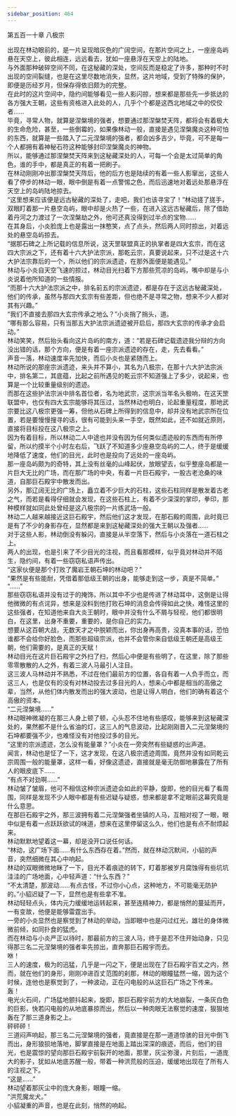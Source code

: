```yaml
---
sidebar_position: 464
---
```

 第五百一十章 八极宗


出现在林动眼前的，是一片呈现暗灰色的广阔空间，在那片空间之上，一座座岛屿悬在天空上，彼此相连，远远看去，犹如一座悬浮在天空上的陆地。  
与外面那种破碎空间不同，在这秘藏的深处，空间反而是稳定了许多，那种时不时出现的空间裂缝，也是在这里尽数地消失，显然，这片地域，受到了特殊的保护，即便是历经岁月，但保存得依旧颇为的完整。  
在此时的这片空间中，隐约间能够看见一些人影闪掠，想来都是那些先一步抵达的各方强大王朝，这些有资格进入此处的人，几乎个个都是这西北地域之中的佼佼者……  
毕竟，寻常人物，就算是涅槃境的强者，想要通过那涅槃焚天阵，都将会有着极大的生命危险，甚至，一些倒霉的，如果像林动一般，直接是遇见涅槃魔炎这种可怕的东西，就算是一些踏入了二元涅槃境的强者，都会凶多吉少，毕竟，可不是每一个人都拥有着神秘石符这种能够封印涅槃魔炎的神物。  
所以，能够通过那涅槃焚天阵来到这秘藏深处的人，可每一个会是太过简单的角色，谁的手中，都是真正的有着一把刷子。  
在林动刚刚冲出那涅槃焚天阵后，他的后方也是陆续的有着一些人影窜出，这些人看了停步的林动一眼，眼中倒是有着一点警惕之色，而后迅速地对着远处那悬浮在天空上的岛屿陆地掠去。  
“这里想来应该便是远古秘藏的深处了，走吧，我们也该寻宝了！”林动搓了搓手，双眼盯着那一片悬空岛屿，眼中却是火热了一些，在进入这远古秘藏后，除了借助着丹河之力渡过了一次涅槃劫之外，他可还真没得到过半点的宝物……  
在其身后，小炎脸庞上也是露出一抹憨笑，点了点头，然后两人同时掠出，对着远处的悬空岛屿掠去。  
“据那石碑之上所记载的信息所说，这天罡联盟真正的执掌者是四大玄宗，而在这四大宗派之下，还有着十六大护法宗派，那乾云宗，真要说起来，只不过是这十六大护法宗靠后的一个，所以他们的宗派遗迹，在那外面便是能遇见。”  
林动与小炎自天空飞速的掠过，林动目光扫着下方那些荒凉的岛屿，嘴中却是与小炎说着他所知道的一些情报。  
“而那十六大护法宗派之中，排名前五的宗派遗迹，都是存在于这远古秘藏深处，他们的传承，虽然与那四大玄宗有些差距，但也绝不是寻常之物，想来不少人都对其有兴趣。”  
“我们不直接去那四大玄宗传承之地么？”小炎捎了捎头，道。  
“哪有那么容易，只有当那五大护法宗派遗迹被开启后，那四大玄宗的传承才会启动。”  
林动笑笑，然后抬头看向这片岛屿的南方，道：“若是石碑记载遗迹我分辩的方向没出错的话，那个方向，便是有着一座宗派遗迹的存在，走，先去看看。”  
声音一落，林动速度率先加快，而后小炎也是紧随而上。  
林动所说的那座宗派遗迹，来头并不算小，其名为八极宗，在那十六大护法宗派中，排名第二，其底蕴，比起之前所遇见的乾云宗不知道强上了多少，说起来，也算是一个比较重量级别的遗迹。  
而那在这些护法宗派中排名首位者，名为地武宗，这宗派当年名头极响，在这天罡联盟中，也仅有四大玄宗能够将其压过，当然林动也明白，论起重量程度，那地武宗要比这八极宗更强一筹，但他从石碑上所得到的信息中，却并没有地武宗所在位置，若是要慢慢搜寻的话，很有可能到头来一手空，既然如此，还不如就近原则，直接将目标投在这八极宗之上。  
因为有着目标，所以林动二人中途也并没有因为任何类似遗迹般的东西而有所停留，所以约摸半个小时左右后，飞跃了不知道多少座悬空岛屿的二人，终于是缓缓地降低了速度，他们的目光，此时也是投向了远处的一座岛屿。  
那一座岛屿颇为的奇特，其上没有丝毫的山峰起伏，放眼望去，似乎整座岛都是一片巨大无比的广场，而在那广场的中央，有着一片巨石殿宇，一股古老沧桑的味道，自那巨石殿宇中散发而出。  
另外，那辽阔无比的广场上，矗立着不少巨大的石柱，这些石柱同样是散发着古老之气，而若是看得仔细就会发现，在这些石柱上，有着不少深深的掌印，拳印，那种模样就如同此处曾经是这八极宗的一片练武场一般。  
林动二人越来越接近这巨石殿宇，然后他们这才发现，在那石殿的周围，此时竟已是有了不少的身影存在，显然都是来到这秘藏深处的强大王朝以及强者……  
对于这些人影，林动倒没有躲闪，直接是从半空落下，然后与小炎落在一道石柱之上。  
两人的出现，也是引来了不少目光的注视，而且看那模样，似乎竟对林动并不陌生，隐约间，有着一些窃窃私语声传出。  
“这家伙便是那个打败了魔岩王朝石坤的林动吧？”  
“果然是有些能耐，凭借着那低级王朝的出身，能够走到这一步，真是不简单。”  
“……”  
那些窃窃私语并没有过于的掩饰，所以其中不少也是传进了林动耳中，这倒是让得他微微的有点诧异，想来是没料到他打败石坤的消息会传得如此之快，难怪这里的这些强者，在知道他来自大炎王朝时，眼中并没有什么不屑与轻视，他们都很明白，在这里，出身不重要，重要的，是你自己的实力。  
想要从这百朝大战，无数天才之中脱颖而出，你出身再高贵，没真本事的话，恐怕谁都不会给你好脸色，而那些超级宗派，也并不会管你来自低级王朝还是高级王朝，他们需要的，是真正的天赋！  
林动目光在这片巨石殿宇之外扫了扫，然后心中便是有些明了，在这里，除了那些零零散散的人之外，有着三波人马最引人注目。  
这三波人马林动并不熟悉，不过在他们最前方的位置，各自有着一人负手而立，而这三人，也是仅有的没有对林动投去过多目光的人，想来心中都是相当的高傲之辈，当然，从他们体内散发而出的强大波动，也是让得人明白，他们的确有着这个高傲的资本。  
“二元涅槃境……”  
林动眼神微凝的在那三人身上顿了顿，心头忍不住地有些感叹，能够来到这秘藏深处的，果然都不是什么省油的灯，这三人的气息波动，比起刚刚晋入二元涅槃境的石坤都要强不少，也难怪没有对他投过多的目光。  
“这里的宗派遗迹，怎么没有能量罩？”小炎在一旁突然有些疑惑的出声道。  
闻言，林动也是怔了一下，这才发现，在这八极宗遗迹周围，竟然并没有如同乾云宗周围一般的能量罩，这样一看，好像这遗迹，直接就是毫无防御地暴露在了所有人的眼皮底下……  
“有点不对劲啊……”  
林动皱了皱眉，他可不相信这种宗派遗迹会如此的平静，旋即，他的目光看了看周围，同样是发现不少人眼中都是有些迟疑与疑惑，想来都是拿不定眼前这幕究竟是什么意思。  
在那巨石殿宇之外，那三波拥有着二元涅槃强者坐镇的人马，互相对视了一眼，眼中似是有着一点跃跃欲试的味道，想来在这里停留这么久，他们也是有点不耐烦起来。  
林动默默地望着这一幕，却是没开口说任何话。  
“林动，这广场下面……有什么东西存在着。”然而，就在林动沉默间，小貂的声音，突然细微在其心中响起。  
林动的双眼微微地眯了一下，目光不着痕迹的转下，盯着那被岁月腐蚀得有些坑坑洼洼的广场地面，心中轻声道：“什么东西？”  
“不太清楚，那波动……有点古怪，不过你小心点，这种地方，不可能毫无防护的。”小貂迟疑了一下，显然也是有些拿不准。  
林动轻轻点头，体内元力缓缓地运转起来，甚至连精神力，都是悄然的蔓延而开，一有变故，他便是能够雷霆出手。  
一旁的小炎显然也是察觉到了林动的举动，当即眼中也是闪过红光，雄壮的身体微微前倾，如同扑食的猛虎。  
而在林动与小炎严正以待时，那最前方的三波人马，终于是忍不住开始动身，只见得那三名二元涅槃境的强者率先掠出，直奔那巨石殿宇而去。  
咻！  
三人的速度，极为的迅猛，几乎是一闪之下，便是出现在了巨石殿宇百丈之内，然而，就在他们的身形，刚刚冲进百丈范围的刹那，林动的眼瞳猛然一缩，因为这个时候，连他也是察觉到了，一种波动，正在闪电般的从这巨石广场之下传来。  
轰！  
电光火石间，广场猛地颤抖起来，旋即，那巨石殿宇前方的大地崩裂，一条灰白色的巨影，快若闪电般的从地底暴掠而出，然后以一种肉眼无法察觉的速度，狠狠地轰在了那三道身影之上。  
砰砰砰！  
三道闷声响起，那三名二元涅槃境的强者，竟直接是在那一道道惊骇的目光中倒飞而出，身形狼狈地落地，脚掌直接是在地面上踏出深深的痕迹，而后，他们的目光，也是震惊的望向那巨石殿宇前裂开的地面，那里，灰尘弥漫，片刻后，一道庞大的影子，犹如从地底苏醒一般，带着一种洪荒般的压迫，缓缓地出现在了所有人的注视之下。  
“这是……”  
林动望着那灰尘中的庞大身影，眼瞳一缩。  
“洪荒魔龙犬。”  
小貂凝重的声音，也是在此刻，悄然的响起。  
  
  
